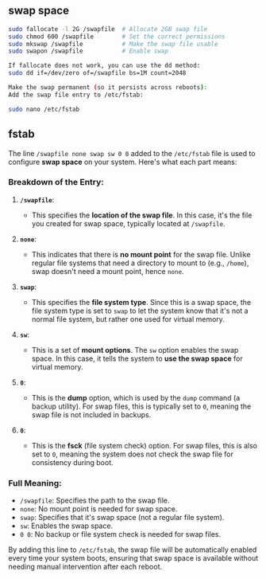 ## swap space
```sh
sudo fallocate -l 2G /swapfile  # Allocate 2GB swap file
sudo chmod 600 /swapfile        # Set the correct permissions
sudo mkswap /swapfile           # Make the swap file usable
sudo swapon /swapfile           # Enable swap

If fallocate does not work, you can use the dd method:
sudo dd if=/dev/zero of=/swapfile bs=1M count=2048

Make the swap permanent (so it persists across reboots):
Add the swap file entry to /etc/fstab:

sudo nano /etc/fstab
```
## fstab
The line `/swapfile none swap sw 0 0` added to the `/etc/fstab` file is used to configure **swap space** on your system. Here's what each part means:

### Breakdown of the Entry:

1. **`/swapfile`**: 
   - This specifies the **location of the swap file**. In this case, it's the file you created for swap space, typically located at `/swapfile`.

2. **`none`**: 
   - This indicates that there is **no mount point** for the swap file. Unlike regular file systems that need a directory to mount to (e.g., `/home`), swap doesn't need a mount point, hence `none`.

3. **`swap`**:
   - This specifies the **file system type**. Since this is a swap space, the file system type is set to `swap` to let the system know that it's not a normal file system, but rather one used for virtual memory.

4. **`sw`**:
   - This is a set of **mount options**. The `sw` option enables the swap space. In this case, it tells the system to **use the swap space** for virtual memory.

5. **`0`**:
   - This is the **dump** option, which is used by the `dump` command (a backup utility). For swap files, this is typically set to `0`, meaning the swap file is not included in backups.

6. **`0`**:
   - This is the **fsck** (file system check) option. For swap files, this is also set to `0`, meaning the system does not check the swap file for consistency during boot.

### Full Meaning:
- `/swapfile`: Specifies the path to the swap file.
- `none`: No mount point is needed for swap space.
- `swap`: Specifies that it's swap space (not a regular file system).
- `sw`: Enables the swap space.
- `0 0`: No backup or file system check is needed for swap files.

By adding this line to `/etc/fstab`, the swap file will be automatically enabled every time your system boots, ensuring that swap space is available without needing manual intervention after each reboot.
